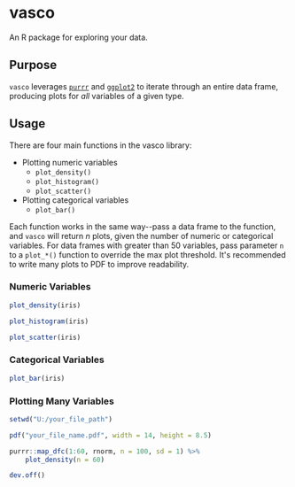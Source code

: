 # vasco

An R package for exploring your data.

## Purpose

`vasco` leverages [`purrr`](https://purrr.tidyverse.org/) and [`ggplot2`](https://ggplot2.tidyverse.org/) to iterate through an entire data frame, producing plots for *all* variables of a given type.

## Usage

There are four main functions in the vasco library:

+ Plotting numeric variables
    + `plot_density()`
    + `plot_histogram()`
    + `plot_scatter()`
+ Plotting categorical variables
    + `plot_bar()`

Each function works in the same way--pass a data frame to the function, and `vasco` will return *n* plots, given the number of numeric or categorical variables.  For data frames with greater than 50 variables, pass parameter `n` to a `plot_*()` function to override the max plot threshold.  It's recommended to write many plots to PDF to improve readability.

### Numeric Variables

```r
plot_density(iris)

plot_histogram(iris)

plot_scatter(iris)
```

### Categorical Variables

```r
plot_bar(iris)
```

### Plotting Many Variables

```r
setwd("U:/your_file_path")

pdf("your_file_name.pdf", width = 14, height = 8.5)

purrr::map_dfc(1:60, rnorm, n = 100, sd = 1) %>% 
    plot_density(n = 60)

dev.off()
```

